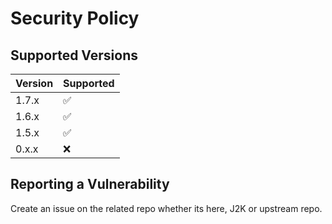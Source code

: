 # Security Policy

## Supported Versions


| Version | Supported          |
| ------- | ------------------ |
| 1.7.x   | :white_check_mark: |
| 1.6.x   | :white_check_mark: |
| 1.5.x   | :white_check_mark: |
| 0.x.x   | :x:                |


## Reporting a Vulnerability

Create an issue on the related repo whether its here, J2K or upstream repo.
